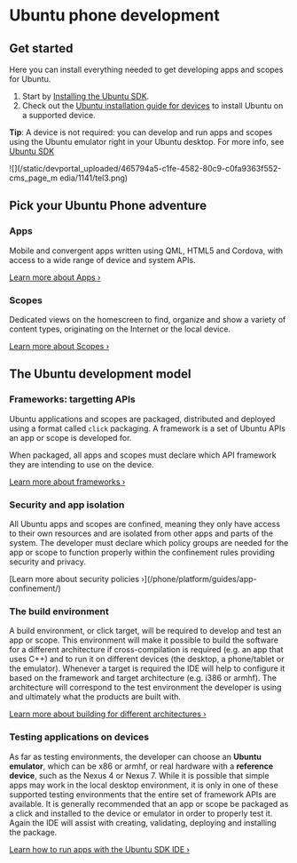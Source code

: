 





# Ubuntu phone development

## Get started

Here you can install everything needed to get developing apps and scopes for
Ubuntu.

  1. Start by [Installing the Ubuntu SDK](/phone/platform/sdk/installing-the-sdk/).
  2. Check out the [Ubuntu installation guide for devices](/phone/devices/installing-ubuntu-for-devices/) to install Ubuntu on a supported device.

**Tip**: A device is not required: you can develop and run apps and scopes using the Ubuntu emulator right in your Ubuntu desktop. For more info, see [Ubuntu SDK](/phone/platform/sdk/)

![](/static/devportal_uploaded/465794a5-c1fe-4582-80c9-c0fa9363f552-cms_page_m
edia/1141/tel3.png)





## Pick your Ubuntu Phone adventure

### Apps

Mobile and convergent apps written using QML, HTML5 and Cordova, with access
to a wide range of device and system APIs.

[Learn more about Apps ›](/phone/apps)

### Scopes

Dedicated views on the homescreen to find, organize and show a variety of
content types, originating on the Internet or the local device.

[Learn more about Scopes ›](/phone/scopes)





## The Ubuntu development model

### Frameworks: targetting APIs

Ubuntu applications and scopes are packaged, distributed and deployed using a
format called `click` packaging. A framework is a set of Ubuntu APIs an app or
scope is developed for.

When packaged, all apps and scopes must declare which API framework they are
intending to use on the device.

[Learn more about frameworks ›](/phone/platform/guides/frameworks/)

### Security and app isolation

All Ubuntu apps and scopes are confined, meaning they only have access to
their own resources and are isolated from other apps and parts of the system.
The developer must declare which policy groups are needed for the app or scope
to function properly within the confinement rules providing security and
privacy.

[Learn more about security policies ›](/phone/platform/guides/app-
confinement/)

### The build environment

A build environment, or click target, will be required to develop and test an
app or scope. This environment will make it possible to build the software for
a different architecture if cross-compilation is required (e.g. an app that
uses C++) and to run it on different devices (the desktop, a phone/tablet or
the emulator). Whenever a target is required the IDE will help to configure it
based on the framework and target architecture (e.g. i386 or armhf). The
architecture will correspond to the test environment the developer is using
and ultimately what the products are built with.

[Learn more about building for different architectures
›](/phone/apps/sdk/tutorials/building-cross-architecture-click-applications/)

### Testing applications on devices

As far as testing environments, the developer can choose an **Ubuntu
emulator**, which can be x86 or armhf, or real hardware with a **reference
device**, such as the Nexus 4 or Nexus 7. While it is possible that simple
apps may work in the local desktop environment, it is only in one of these
supported testing environments that the entire set of framework APIs are
available. It is generally recommended that an app or scope be packaged as a
click and installed to the device or emulator in order to properly test it.
Again the IDE will assist with creating, validating, deploying and installing
the package.

[Learn how to run apps with the Ubuntu SDK IDE
›](/phone/apps/sdk/tutorials/running-apps-from-the-sdk/)





